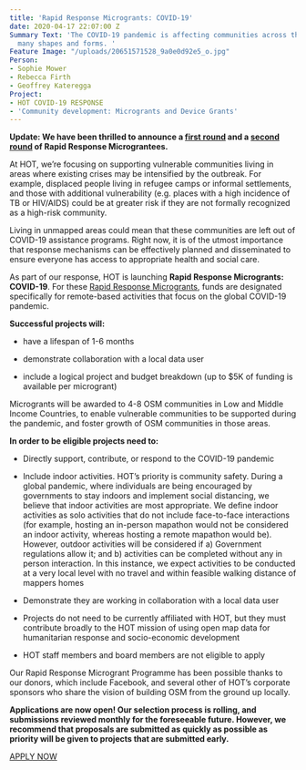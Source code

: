 ```yaml
---
title: 'Rapid Response Microgrants: COVID-19'
date: 2020-04-17 22:07:00 Z
Summary Text: 'The COVID-19 pandemic is affecting communities across the globe in
  many shapes and forms. '
Feature Image: "/uploads/20651571528_9a0e0d92e5_o.jpg"
Person:
- Sophie Mower
- Rebecca Firth
- Geoffrey Kateregga
Project:
- HOT COVID-19 RESPONSE
- 'Community development: Microgrants and Device Grants'
---
```


**Update: We have been thrilled to announce a [first round](https://www.hotosm.org/updates/hot-rapid-response-microgrants-covid-19-first-round-of-micrograntees-announced/) and a [second round](https://www.hotosm.org/updates/second-round-of-rapid-response-micrograntees-announced/) of Rapid Response Micrograntees.**

At HOT, we’re focusing on supporting vulnerable communities living in areas where existing crises may be intensified by the outbreak. For example, displaced people living in refugee camps or informal settlements, and those with additional vulnerability (e.g. places with a high incidence of TB or HIV/AIDS) could be at greater risk if they are not formally recognized as a high-risk community.

Living in unmapped areas could mean that these communities are left out of COVID-19 assistance programs. Right now, it is of the utmost importance that response mechanisms can be effectively planned and disseminated to ensure everyone has access to appropriate health and social care.

As part of our response, HOT is launching **Rapid Response Microgrants: COVID-19**. For these [Rapid Response Microgrants](https://www.hotosm.org/community/community-grants/), funds are designated specifically for remote-based activities that focus on the global COVID-19 pandemic.

**Successful projects will:**

* have a lifespan of 1-6 months

* demonstrate collaboration with a local data user

* include a logical project and budget breakdown (up to $5K of funding is available per microgrant)

Microgrants will be awarded to 4-8 OSM communities in Low and Middle Income Countries, to enable vulnerable communities to be supported during the pandemic, and foster growth of OSM communities in those areas.

**In order to be eligible projects need to:**

* Directly support, contribute, or respond to the COVID-19 pandemic

* Include indoor activities. HOT’s priority is community safety. During a global pandemic, where individuals are being encouraged by governments to stay indoors and implement social distancing, we believe that indoor activities are most appropriate. We define indoor activities as solo activities that do not include face-to-face interactions (for example, hosting an in-person mapathon would not be considered an indoor activity, whereas hosting a remote mapathon would be). However, outdoor activities will be considered if a) Government regulations allow it; and b) activities can be completed without any in person interaction. In this instance, we expect activities to be conducted at a very local level with no travel and within feasible walking distance of mappers homes

* Demonstrate they are working in collaboration with a local data user

* Projects do not need to be currently affiliated with HOT, but they must contribute broadly to the HOT mission of using open map data for humanitarian response and socio-economic development

* HOT staff members and board members are not eligible to apply

Our Rapid Response Microgrant Programme has been possible thanks to our donors, which include Facebook, and several other of HOT’s corporate sponsors who share the vision of building OSM from the ground up locally.

**Applications are now open! Our selection process is rolling, and submissions reviewed monthly for the foreseeable future. However, we recommend that proposals are submitted as quickly as possible as priority will be given to projects that are submitted early.**

[APPLY NOW](https://docs.google.com/forms/d/e/1FAIpQLScRmggoVdRaN8wWo70Xwi7fmWC0_bRxpibHZJ1XM0k74-yWNA/viewform)